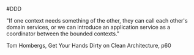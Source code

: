 #DDD

"If one context needs something of the other, they can call each other's domain services, or we can introduce an application service as a coordinator between the bounded contexts."

Tom Hombergs, Get Your Hands Dirty on Clean Architecture, p60